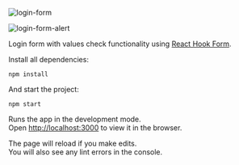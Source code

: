![login-form](https://user-images.githubusercontent.com/16737730/196507396-21226964-cb80-4bf9-89e7-40d923a7c121.png)

![login-form-alert](https://user-images.githubusercontent.com/16737730/196507389-9981e1bb-5ea0-44b3-9397-f0e5e57b719d.png)

Login form with values check functionality using [React Hook Form](https://react-hook-form.com/ts). 

Install all dependencies:

`npm install`

And start the project:

`npm start`

Runs the app in the development mode.\
Open [http://localhost:3000](http://localhost:3000) to view it in the browser.

The page will reload if you make edits.\
You will also see any lint errors in the console.
